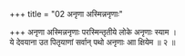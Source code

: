 +++
title = "02 अनृणा अस्मिन्ननृणाः"

+++
अनृणा अस्मिन्ननृणाः परस्मिन्तृतीये लोके अनृणाः स्याम ।  
ये देवयाना उत पितृयाणां सर्वान् पथो अनृणाः आा क्षियेम ॥ २ ॥